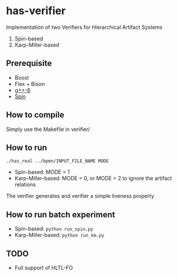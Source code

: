 # has-verifier
Implementation of two Verifiers for Hierarchical Artifact Systems
1. Spin-based
2. Karp-Miller-based

## Prerequisite
* Boost
* Flex + Bison
* [g++-6](https://gcc.gnu.org/gcc-6/)
* [Spin](http://spinroot.com/spin/Bin/)

## How to compile
Simply use the Makefile in verifier/

## How to run
`./has_real ../bpmn/INPUT_FILE_NAME MODE`
* Spin-based: MODE = 1
* Karp-Miller-based: MODE = 0, or MODE = 2 to ignore the artifact relations

The verifier generates and verifier a simple liveness property

## How to run batch experiment
* Spin-based: `python run_spin.py`
* Karp-Miller-based: `python run_km.py`

## TODO
* Full support of HLTL-FO
